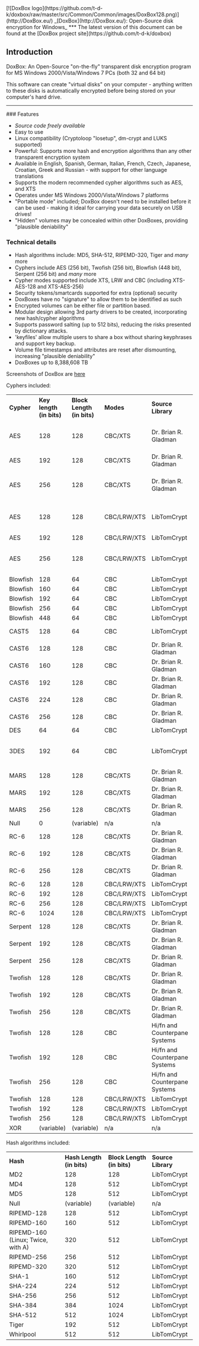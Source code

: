 

<meta content="text/html; charset=UTF-8" http-equiv="Content-Type">
<meta name="keywords" content="disk encryption, security, transparent, AES, plausible deniability, virtual drive, Linux, MS Windows, portable, USB drive, partition">
<meta name="description" content=
"DoxBox: An Open-Source transparent encryption program for PCs. With this software, you can create one or more &quot;DoxBoxes&quot; on your PC - which appear as disks, anything written to these disks is automatically encrypted before being stored on your hard drive.">

<meta name="author" content="Sarah Dean">
<meta name="copyright" content="Copyright 2004, 2005, 2006, 2007, 2008 Sarah Dean">


<TITLE>Introduction</TITLE>

<link href="https://raw.githubusercontent.com/t-d-k/doxbox/master/docs/styles_common.css" rel="stylesheet" type="text/css">


<link rel="shortcut icon" href="https://github.com/t-d-k/doxbox/raw/master/src/Common/Common/images/DoxBox.ico" type="image/x-icon">

<SPAN CLASS="master_link">
[![DoxBox logo](https://github.com/t-d-k/doxbox/raw/master/src/Common/Common/images/DoxBox128.png)](http://DoxBox.eu/)
</SPAN>
<SPAN CLASS="master_title">
_[DoxBox](http://DoxBox.eu/): Open-Source disk encryption for Windows_
</SPAN>
***  
<SPAN class="tip">
The latest version of this document can be found at the [DoxBox project site](https://github.com/t-d-k/doxbox)
</SPAN>  
            
## Introduction

DoxBox: An Open-Source "on-the-fly" transparent disk encryption program for MS Windows 2000/Vista/Windows 7 PCs (both 32 and 64 bit)

This software can create "virtual disks" on your computer - anything written to these disks is automatically encrypted before being stored on your computer's hard drive.

* * * 
<A NAME="level_3_heading_1">
### Features
</A>

* *Source code freely available*
* Easy to use
* Linux compatibility (Cryptoloop "losetup", dm-crypt and LUKS supported)
* Powerful: Supports more hash and encryption algorithms than any other transparent encryption system
* Available in English, Spanish, German, Italian, French, Czech, Japanese, Croatian, Greek and Russian - with support for other language translations
* Supports the modern recommended cypher algorithms such as AES, and XTS  
* Operates under MS Windows 2000/Vista/Windows 7 platforms
* "Portable mode" included; DoxBox doesn't need to be installed before it can be used - making it ideal for carrying your data securely on USB drives!
* "Hidden" volumes may be concealed within other DoxBoxes, providing "plausible deniability"

### Technical details
* Hash algorithms include: MD5, SHA-512, RIPEMD-320, Tiger and _many_ more
* Cyphers include AES (256 bit), Twofish (256 bit), Blowfish (448 bit), Serpent (256 bit) and _many_ more
* Cypher modes supported include XTS, LRW and CBC (including XTS-AES-128 and XTS-AES-256)
* Security tokens/smartcards supported for extra (optional) security
* DoxBoxes have no "signature" to allow them to be identified as such
* Encrypted volumes can be either file or partition based.
* Modular design allowing 3rd party drivers to be created, incorporating new hash/cypher algorithms
* Supports password salting (up to 512 bits), reducing the risks presented by dictionary attacks.
* 'keyfiles' allow multiple users to share a box without sharing keyphrases and support key backup.
* Volume file timestamps and attributes are reset after dismounting, increasing "plausible deniability"
* DoxBoxes up to 8,388,608 TB 

Screenshots of DoxBox are [here](http://DoxBox.eu/screenshots_pc_main.html)

Cyphers included:

<TABLE style="text-align: left;">

  <TBODY> 
<TR> <TH>Cypher </TH>  <TH>Key length (in bits)</TH> <TH>Block Length (in bits) </TH> <TH>Modes </TH> <TH>Source Library </TH> <TH>Comments </TH> </TR> 

<TR> <TD>AES</TD>        <TD>128</TD>     <TD>128</TD>     <TD>CBC/XTS       </TD>     <TD>Dr. Brian R. Gladman</TD>     <TD>XTS version aka XTS-AES-128</TD> </TR> 
<TR> <TD>AES</TD>        <TD>192</TD>     <TD>128</TD>     <TD>CBC/XTS       </TD>     <TD>Dr. Brian R. Gladman</TD><TD></TD> </TR> 
<TR> <TD>AES</TD>        <TD>256</TD>     <TD>128</TD>     <TD>CBC/XTS       </TD>     <TD>Dr. Brian R. Gladman</TD>     <TD>XTS version aka XTS-AES-256</TD> </TR> 
<TR> <TD>AES</TD>        <TD>128</TD>     <TD>128</TD>     <TD>CBC/LRW/XTS       </TD>     <TD>LibTomCrypt </TD><TD>XTS version aka XTS-AES-128</TD> </TR> 
<TR> <TD>AES</TD>        <TD>192</TD>     <TD>128</TD>     <TD>CBC/LRW/XTS       </TD>     <TD>LibTomCrypt </TD><TD></TD> </TR> 
<TR> <TD>AES</TD>        <TD>256</TD>     <TD>128</TD>     <TD>CBC/LRW/XTS       </TD>     <TD>LibTomCrypt </TD><TD>XTS version aka XTS-AES-256 </TD> </TR> 
<TR> <TD>Blowfish</TD>  <TD>128</TD>     <TD>64</TD>     <TD>CBC              </TD>     <TD>LibTomCrypt </TD><TD></TD> </TR> 
<TR> <TD>Blowfish</TD>  <TD>160</TD>     <TD>64 </TD>     <TD>CBC              </TD>     <TD>LibTomCrypt </TD><TD></TD> </TR> 
<TR> <TD>Blowfish</TD>  <TD>192</TD>     <TD>64 </TD>     <TD>CBC              </TD>     <TD>LibTomCrypt </TD><TD></TD> </TR> 
<TR> <TD>Blowfish</TD>  <TD>256</TD>     <TD>64</TD>     <TD>CBC              </TD>     <TD>LibTomCrypt </TD><TD></TD> </TR> 
<TR> <TD>Blowfish</TD>  <TD>448</TD>     <TD>64 </TD>     <TD>CBC              </TD>     <TD>LibTomCrypt </TD><TD></TD> </TR> 
<TR> <TD>CAST5</TD>     <TD>128</TD>     <TD>64</TD>     <TD>CBC              </TD>     <TD>LibTomCrypt </TD><TD>aka CAST-128</TD> </TR> 
<TR> <TD>CAST6</TD>  <TD>128</TD>     <TD>128</TD>     <TD>CBC       </TD>     <TD>Dr. Brian R. Gladman</TD>     <TD>aka CAST-256</TD> </TR> 
<TR> <TD>CAST6</TD>  <TD>160</TD>     <TD>128</TD>     <TD>CBC       </TD>     <TD>Dr. Brian R. Gladman</TD>     <TD>aka CAST-256</TD> </TR> 
<TR> <TD>CAST6</TD>  <TD>192</TD>     <TD>128</TD>     <TD>CBC       </TD>     <TD>Dr. Brian R. Gladman</TD>     <TD>aka CAST-256</TD> </TR> 
<TR> <TD>CAST6</TD>  <TD>224</TD>     <TD>128</TD>     <TD>CBC       </TD>     <TD>Dr. Brian R. Gladman</TD>     <TD>aka CAST-256</TD> </TR> 
<TR> <TD>CAST6</TD>  <TD>256</TD>     <TD>128</TD>     <TD>CBC       </TD>     <TD>Dr. Brian R. Gladman</TD>     <TD>aka CAST-256</TD> </TR> 
<TR> <TD>DES</TD>     <TD>64</TD>     <TD>64</TD>     <TD>CBC              </TD>     <TD>LibTomCrypt </TD><TD></TD> </TR> 
<TR> <TD>3DES</TD>     <TD>192</TD>     <TD>64</TD>     <TD>CBC              </TD>     <TD>LibTomCrypt </TD><TD>Standard encrypt, decrypt, encrypt</TD> </TR> 
<TR> <TD>MARS</TD>  <TD>128</TD>     <TD>128</TD>     <TD>CBC/XTS       </TD>     <TD>Dr. Brian R. Gladman</TD>     <TD></TD> </TR> 
<TR> <TD>MARS</TD>  <TD>192</TD>     <TD>128</TD>     <TD>CBC/XTS       </TD>     <TD>Dr. Brian R. Gladman</TD>     <TD></TD> </TR> 
<TR> <TD>MARS</TD>  <TD>256</TD>     <TD>128</TD>     <TD>CBC/XTS       </TD>     <TD>Dr. Brian R. Gladman</TD>     <TD></TD> </TR> 
<TR> <TD>Null</TD>     <TD>0</TD>     <TD>(variable)</TD>     <TD>n/a</TD>     <TD>n/a</TD>     <TD></TD> </TR> 
<TR> <TD>RC-6</TD>     <TD>128</TD>     <TD>128</TD>     <TD>CBC/XTS       </TD>     <TD>Dr. Brian R. Gladman</TD><TD></TD> </TR> 
<TR> <TD>RC-6</TD>     <TD>192</TD>     <TD>128</TD>     <TD>CBC/XTS       </TD>     <TD>Dr. Brian R. Gladman</TD><TD></TD> </TR> 
<TR> <TD>RC-6</TD>     <TD>256</TD>     <TD>128</TD>     <TD>CBC/XTS       </TD>     <TD>Dr. Brian R. Gladman</TD><TD></TD> </TR> 
<TR> <TD>RC-6</TD>     <TD>128</TD>     <TD>128</TD>     <TD>CBC/LRW/XTS       </TD>     <TD>LibTomCrypt </TD><TD></TD> </TR> 
<TR> <TD>RC-6</TD>     <TD>192</TD>     <TD>128</TD>     <TD>CBC/LRW/XTS       </TD>     <TD>LibTomCrypt </TD><TD></TD> </TR> 
<TR> <TD>RC-6</TD>     <TD>256</TD>     <TD>128</TD>     <TD>CBC/LRW/XTS       </TD>     <TD>LibTomCrypt </TD><TD></TD> </TR> 
<TR> <TD>RC-6</TD>     <TD>1024</TD>     <TD>128</TD>     <TD>CBC/LRW/XTS       </TD>     <TD>LibTomCrypt </TD><TD></TD> </TR> 
<TR> <TD>Serpent</TD>  <TD>128</TD>     <TD>128</TD>     <TD>CBC/XTS       </TD>     <TD>Dr. Brian R. Gladman</TD>     <TD></TD> </TR> 
<TR> <TD>Serpent</TD>  <TD>192</TD>     <TD>128</TD>     <TD>CBC/XTS       </TD>     <TD>Dr. Brian R. Gladman</TD>     <TD></TD> </TR> 
<TR> <TD>Serpent</TD>     <TD>256</TD>     <TD>128</TD>     <TD>CBC/XTS       </TD>     <TD>Dr. Brian R. Gladman</TD>     <TD></TD> </TR> 
<TR> <TD>Twofish</TD>  <TD>128</TD>     <TD>128</TD>     <TD>CBC/XTS       </TD>     <TD>Dr. Brian R. Gladman</TD>     <TD></TD> </TR> 
<TR> <TD>Twofish</TD>  <TD>192</TD>     <TD>128</TD>     <TD>CBC/XTS       </TD>     <TD>Dr. Brian R. Gladman</TD>     <TD></TD> </TR> 
<TR> <TD>Twofish</TD>  <TD>256</TD>     <TD>128</TD>     <TD>CBC/XTS       </TD>     <TD>Dr. Brian R. Gladman</TD>     <TD></TD> </TR> 
<TR> <TD>Twofish</TD>     <TD>128</TD>     <TD>128</TD>     <TD>CBC       </TD>     <TD>Hi/fn and Counterpane Systems </TD><TD>x86 systems _only_</TD> </TR> 
<TR> <TD>Twofish</TD>     <TD>192</TD>     <TD>128</TD>     <TD>CBC       </TD>     <TD>Hi/fn and Counterpane Systems</TD><TD>x86 systems _only_</TD> </TR> 
<TR> <TD>Twofish</TD>     <TD>256</TD>     <TD>128</TD>     <TD>CBC       </TD>     <TD>Hi/fn and Counterpane Systems</TD><TD>x86 systems _only_</TD> </TR> 
<TR> <TD>Twofish</TD>     <TD>128</TD>     <TD>128</TD>     <TD>CBC/LRW/XTS</TD>     <TD>LibTomCrypt </TD><TD></TD> </TR> 
<TR> <TD>Twofish</TD>     <TD>192</TD>     <TD>128</TD>     <TD>CBC/LRW/XTS</TD>     <TD>LibTomCrypt </TD><TD></TD> </TR> 
<TR> <TD>Twofish</TD>     <TD>256</TD>     <TD>128</TD>     <TD>CBC/LRW/XTS</TD>     <TD>LibTomCrypt </TD><TD></TD> </TR> 
<TR> <TD>XOR</TD>     <TD>(variable)</TD>     <TD>(variable)</TD>     <TD>n/a</TD>     <TD>n/a</TD>     <TD></TD> </TR> 
</TBODY> </TABLE> 
  
  Hash algorithms included:
<TABLE style="text-align: left;">

  <TBODY> 
<TR> <TH>Hash </TH> <TH>Hash Length (in bits) </TH> <TH>Block Length (in bits) </TH> <TH>Source Library </TH> </TR> 

<TR> <TD>MD2</TD>     <TD>128</TD>     <TD>128</TD>     <TD>LibTomCrypt        </TD> </TR> 
<TR> <TD>MD4</TD>     <TD>128</TD>     <TD>512</TD>     <TD>LibTomCrypt </TD> </TR> 
<TR> <TD>MD5</TD>     <TD>128</TD>     <TD>512</TD>     <TD>LibTomCrypt        </TD> </TR> 
<TR> <TD>Null</TD>     <TD>(variable)</TD>     <TD>(variable)</TD>     <TD>n/a</TD> </TR> 
<TR> <TD>RIPEMD-128</TD>     <TD>128</TD>     <TD>512</TD>     <TD>LibTomCrypt </TD> </TR> 
<TR> <TD>RIPEMD-160</TD>     <TD>160</TD>     <TD>512</TD>     <TD>LibTomCrypt </TD> </TR> 
<TR> <TD>RIPEMD-160 (Linux; Twice, with A)</TD>     <TD>320</TD>     <TD>512</TD>     <TD>LibTomCrypt </TD> </TR> 
<TR> <TD>RIPEMD-256</TD>     <TD>256</TD>     <TD>512</TD>     <TD>LibTomCrypt</TD> </TR> 
<TR> <TD>RIPEMD-320</TD>     <TD>320</TD>     <TD>512</TD>     <TD>LibTomCrypt</TD> </TR> 
<TR> <TD>SHA-1</TD>     <TD>160</TD>     <TD>512</TD>     <TD>LibTomCrypt        </TD> </TR> 
<TR> <TD>SHA-224</TD>     <TD>224</TD>     <TD>512</TD>     <TD>LibTomCrypt        </TD> </TR> 
<TR> <TD>SHA-256</TD>     <TD>256</TD>     <TD>512</TD>     <TD>LibTomCrypt        </TD> </TR> 
<TR> <TD>SHA-384</TD>     <TD>384</TD>     <TD>1024</TD>     <TD>LibTomCrypt        </TD> </TR> 
<TR> <TD>SHA-512</TD>     <TD>512</TD>     <TD>1024</TD>     <TD>LibTomCrypt        </TD> </TR> 
<TR> <TD>Tiger</TD>     <TD>192</TD>     <TD>512</TD>     <TD>LibTomCrypt        </TD> </TR> 
<TR> <TD>Whirlpool</TD>     <TD>512</TD>     <TD>512</TD>     <TD>LibTomCrypt        </TD> </TR>
</TBODY>
</TABLE>



